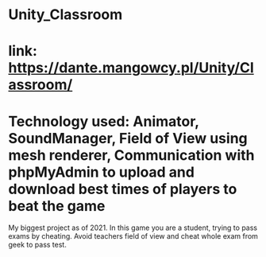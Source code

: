 # Unity_Classroom
# link: https://dante.mangowcy.pl/Unity/Classroom/
# Technology used: Animator, SoundManager, Field of View using mesh renderer, Communication with phpMyAdmin to upload and download best times of players to beat the game
My biggest project as of 2021.
In this game you are a student, trying to pass exams by cheating. Avoid teachers field of view and cheat whole exam from geek to pass test.
